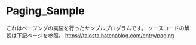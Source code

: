 # Paging_Sample
これはページングの実装を行ったサンプルプログラムです。
ソースコードの解説は下記ページを参照。
https://talosta.hatenablog.com/entry/paging
